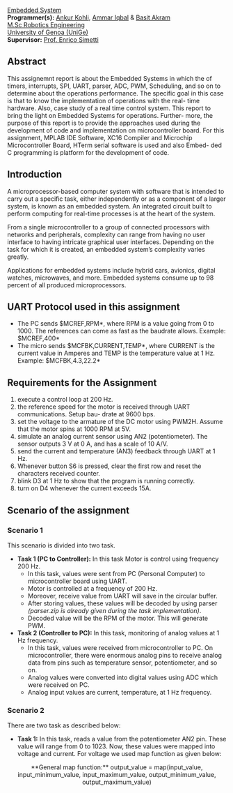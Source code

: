 [Embedded System](https://corsi.unige.it/en/off.f/2022/ins/59432?codcla=10635)<br>
**Programmer(s):** [Ankur Kohli](https://github.com/ankurkohli007), [Ammar Iqbal](https://github.com/ammariqbal48) & [Basit Akram](https://github.com/abdulbasit656)<br>
[M.Sc Robotics Engineering](https://corsi.unige.it/corsi/10635)<br>
[University of Genoa (UniGe)](https://unige.it/en)<br>
**Supervisor:** [Prof. Enrico Simetti](https://rubrica.unige.it/personale/UkNGW15g)

## Abstract ##

This assignemnt report is about the Embedded Systems in which the of timers, interrupts, SPI, UART, parser, ADC, PWM, Scheduling, and so on to determine about the operations performance. The specific goal in this case is that to know the implementation of operations with the real- time hardware. Also, case study of a real time control system. This report to bring the light on Embedded Systems for operations. Further- more, the purpose of this report is to provide the approaches used during the development of code and implementation on microcontroller board. For this assignment, MPLAB IDE Software, XC16 Compiler and Microchip Microcontroller Board, HTerm serial software is used and also Embed- ded C programming is platform for the development of code.

## Introduction ##

A microprocessor-based computer system with software that is intended to carry out a specific task, either independently or as a component of a larger system, is known as an embedded system. An integrated circuit built to perform computing for real-time processes is at the heart of the system.

From a single microcontroller to a group of connected processors with networks and peripherals, complexity can range from having no user interface to having intricate graphical user interfaces. Depending on the task for which it is created, an embedded system’s complexity varies greatly.

Applications for embedded systems include hybrid cars, avionics, digital watches, microwaves, and more. Embedded systems consume up to 98 percent of all produced microprocessors.

## UART Protocol used in this assignment ##

* The PC sends $MCREF,RPM*, where RPM is a value going from 0 to 1000. The references can come as fast as the baudrate allows. Example: $MCREF,400*
* The micro sends $MCFBK,CURRENT,TEMP*, where CURRENT is the current value in Amperes and TEMP is the temperature value at 1 Hz. Example: $MCFBK,4.3,22.2*

## Requirements for the Assignment ##

1. execute a control loop at 200 Hz.
2. the reference speed for the motor is received through UART communications. Setup bau- drate at 9600 bps.
3. set the voltage to the armature of the DC motor using PWM2H. Assume that the motor spins at 1000 RPM at 5V.
4. simulate an analog current sensor using AN2 (potentiometer). The sensor outputs 3 V at 0 A, and has a scale of 10 A/V.
5. send the current and temperature (AN3) feedback through UART at 1 Hz.
6. Whenever button S6 is pressed, clear the first row and reset the characters received counter.
7. blink D3 at 1 Hz to show that the program is running correctly.
8. turn on D4 whenever the current exceeds 15A.

## Scenario of the assignment ##

### Scenario 1

This scenario is divided into two task.

* **Task 1 (PC to Controller):** In this task Motor is control using frequency 200 Hz.
      <ul>
      <li>In this task, values were sent from PC (Personal Computer) to microcontroller board using UART.</li>
      <li>Motor is controlled at a frequency of 200 Hz.</li>
      <li>Moreover, receive value from UART will save in the circular buffer.</li>
      <li>After storing values, these values will be decoded by using parser _(parser.zip is already given during the task implementation)_.</li>
      <li>Decoded value will be the RPM of the motor. This will generate PWM.</li>
      </ul>
* **Task 2 (Controller to PC):** In this task, monitoring of analog values at 1 Hz frequency.
      <ul>
      <li>In this task, values were received from microcontroller to PC. On microcontroller, there were enormous analog pins to receive analog data from   pins such as temperature sensor, potentiometer, and so on.</li>
      <li>Analog values were converted into digital values using ADC which were received on PC.</li>
      <li>Analog input values are current, temperature, at 1 Hz frequency.</li>
      </ul>
### Scenario 2

There are two task as described below:

* **Task 1:** In this task, reads a value from the potentiometer AN2 pin. These value will range from 0 to 1023. Now, these values were mapped into voltage and current. For voltage we used map function as given below:

<p align="center">
     **General map function:** output_value = map(input_value, input_minimum_value, input_maximum_value, output_minimum_value, output_maximum_value)
</p>

